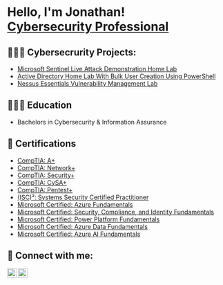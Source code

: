 <h1>Hello, I'm Jonathan! <br/><a href="https://jonthecyberguy.tech"</a> Cybersecurity Professional</a> </h1>

<h2>👨🏾‍💻 Cybersecrurity Projects:</h2>
 
- [Microsoft Sentinel Live Attack Demonstration Home Lab](https://github.com/JonCyberGuy/SIEM-HomeLab)
- [Active Directory Home Lab With Bulk User Creation Using PowerShell](https://github.com/JonCyberGuy/ActiveDirectoryLab)
- [Nessus Essentials Vulnerability Management Lab](https://github.com/JonCyberGuy/VulnerabilityManagement)

<h2>👨🏽‍🎓 Education</h2>

- Bachelors in Cybersecurity & Information Assurance

<h2>📜 Certifications</h2>

- [CompTIA: A+](https://www.credly.com/badges/f1562ddb-f080-4433-90e1-d6ba20acd8ae/public_url)
- [CompTIA: Network+](https://www.credly.com/badges/ccd5f88c-d409-48fe-b0db-d6eb63b3e529/public_url)
- [CompTIA: Security+](https://www.credly.com/badges/6defb00d-2653-4fdf-978b-0b8d50dfd30c/public_url)
- [CompTIA: CySA+](https://www.credly.com/badges/505ba0da-cdac-4ca3-ada4-8c5eb0d37c01/public_url)
- [CompTIA: Pentest+](https://www.credly.com/badges/34367d0c-a65c-498e-b623-ef868a161430/public_url)
- [(ISC)²: Systems Security Certified Practitioner](https://www.credly.com/badges/2f2351a3-f1fe-4fdd-b891-089e87c4cc7a/public_url)
- [Microsoft Certified: Azure Fundamentals](https://www.credly.com/badges/426c47ab-8989-41bd-8bcc-ec4dd6fc80ca/public_url)
- [Microsoft Certified: Security, Compliance, and Identity Fundamentals](https://www.credly.com/badges/93a26747-ca7b-4210-990c-a7a39d7deb4c/public_url)
- [Microsoft Certified: Power Platform Fundamentals](https://www.credly.com/badges/ccfa608b-606c-4214-b6c4-47f85b142dba/public_url)
- [Microsoft Certified: Azure Data Fundamentals](https://www.credly.com/badges/b2c70be3-5202-485a-83ba-45daf95642c9/public_url)
- [Microsoft Certified: Azure AI Fundamentals](https://www.credly.com/badges/17a91ced-9d1e-496c-ac27-65d5a728c516/public_url)

<h2> 🤳 Connect with me:</h2>

[<img align="left" alt="Jonathan Williams | Website" width="22px" src="https://em-content.zobj.net/thumbs/160/whatsapp/326/globe-with-meridians_1f310.png" />][Website]
[<img align="left" alt="Jonathan Williams | LinkedIn" width="22px" src="https://cdn.jsdelivr.net/npm/simple-icons@v3/icons/linkedin.svg" />][linkedin]

[Website]: https://jonthecyberguy.tech/
[linkedin]: https://www.linkedin.com/in/jwills9315/
